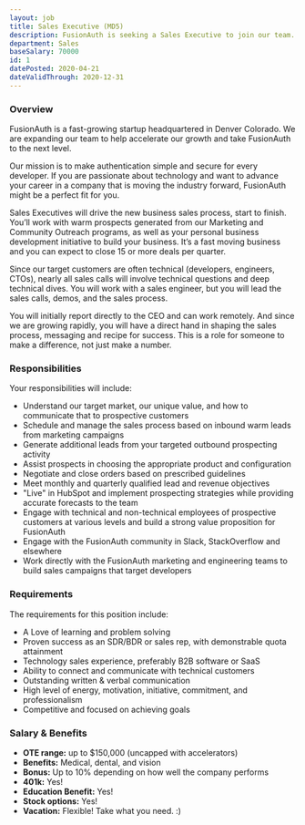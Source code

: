 ```yaml
---
layout: job
title: Sales Executive (MD5)
description: FusionAuth is seeking a Sales Executive to join our team. Learn about this position and apply today.
department: Sales
baseSalary: 70000
id: 1
datePosted: 2020-04-21
dateValidThrough: 2020-12-31
---
```


### Overview

FusionAuth is a fast-growing startup headquartered in Denver Colorado. We are expanding our team to help accelerate our growth and take FusionAuth to the next level.

Our mission is to make authentication simple and secure for every developer. If you are passionate about technology and want to advance your career in a company that is moving the industry forward, FusionAuth might be a perfect fit for you.

Sales Executives will drive the new business sales process, start to finish.  You’ll work with warm prospects generated from our Marketing and Community Outreach programs, as well as your personal business development initiative to build your business.  It’s a fast moving business and you can expect to close 15 or more deals per quarter.

Since our target customers are often technical (developers, engineers, CTOs), nearly all sales calls will involve technical questions and deep technical dives. You will work with a sales engineer, but you will lead the sales calls, demos, and the sales process.

You will initially report directly to the CEO and can work remotely. And since we are growing rapidly, you will have a direct hand in shaping the sales process, messaging and recipe for success. This is a role for someone to make a difference, not just make a number.

### Responsibilities

Your responsibilities will include:

* Understand our target market, our unique value, and how to communicate that to prospective customers
* Schedule and manage the sales process based on inbound warm leads from marketing campaigns
* Generate additional leads from your targeted outbound prospecting activity
* Assist prospects in choosing the appropriate product and configuration
* Negotiate and close orders based on prescribed guidelines
* Meet monthly and quarterly qualified lead and revenue objectives
* "Live" in HubSpot and implement prospecting strategies while providing accurate forecasts to the team
* Engage with technical and non-technical employees of prospective customers at various levels and build a strong value proposition for FusionAuth
* Engage with the FusionAuth community in Slack, StackOverflow and elsewhere
* Work directly with the FusionAuth marketing and engineering teams to build sales campaigns that target developers

### Requirements

The requirements for this position include:

* A Love of learning and problem solving
* Proven success as an SDR/BDR or sales rep, with demonstrable quota attainment
* Technology sales experience, preferably B2B software or SaaS
* Ability to connect and communicate with technical customers
* Outstanding written & verbal communication
* High level of energy, motivation, initiative, commitment, and professionalism
* Competitive and focused on achieving goals

### Salary & Benefits

* **OTE range:** up to $150,000 (uncapped with accelerators)
* **Benefits:** Medical, dental, and vision
* **Bonus:** Up to 10% depending on how well the company performs
* **401k:** Yes!
* **Education Benefit:** Yes!
* **Stock options:** Yes!
* **Vacation:** Flexible! Take what you need. :)
